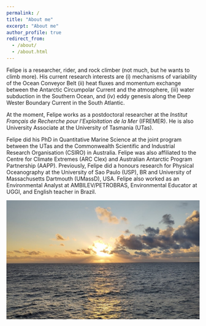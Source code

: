 ```yaml
---
permalink: /
title: "About me"
excerpt: "About me"
author_profile: true
redirect_from: 
  - /about/
  - /about.html
---
```


Felipe is a researcher, rider, and rock climber (not much, but he wants to climb more). 
His current research interests are  (i) mechanisms of variability of the Ocean Conveyor Belt (ii) heat fluxes and momentum exchange between the Antarctic Circumpolar Current and the atmosphere, (iii) water subduction in the Southern Ocean, and (iv) eddy genesis along the Deep Wester Boundary Current in the South Atlantic.

At the moment, Felipe works as a postdoctoral researcher at the _Institut Français de Recherche pour l'Exploitation de la Mer_ (IFREMER). He is also University Associate at the University of Tasmania (UTas).

Felipe did his PhD in Quantitative Marine Science at the joint program between the UTas and the Commonwealth Scientific and Industrial Research Organisation (CSIRO) in Australia. Felipe was also affiliated to the Centre for Climate Extremes (ARC Clex) and Australian Antarctic Program Partnership (AAPP). Previously, Felipe did a honours research for Physical Oceanography at the University of Sao Paulo (USP), BR and University of Massachusetts Dartmouth (UMassD), USA. Felipe also worked as an Environmental Analyst at AMBILEV/PETROBRAS, Environmental Educator at UGGI, and English teacher in Brazil.

<img src='/images/SO_sunset2.jpeg'
     width  = '700px'
     height = 'auto' />
